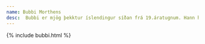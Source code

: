 ```yaml
---
name: Bubbi Morthens
desc:  Bubbi er mjög þekktur íslendingur síðan frá 19.áratugnum. Hann hefur verið meðlimur í ýmsum hljómsveitum en hann hefur verið með gítarinn sinn lengst
---
```

{% include bubbi.html %}
